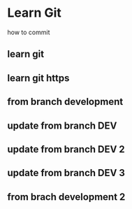 # Learn Git
how to commit

## learn git

## learn git https

## from branch development
## update from branch DEV
## update from branch DEV 2
## update from branch DEV 3

## from brach development 2